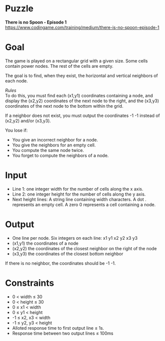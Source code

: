 # Puzzle
**There is no Spoon - Episode 1** https://www.codingame.com/training/medium/there-is-no-spoon-episode-1

# Goal
The game is played on a rectangular grid with a given size. Some cells contain power nodes. The rest of the cells are empty.

The goal is to find, when they exist, the horizontal and vertical neighbors of each node.  
  
*Rules*  
To do this, you must find each (x1,y1) coordinates containing a node, and display the (x2,y2) coordinates of the next node to the right, and the (x3,y3) coordinates of the next node to the bottom within the grid.

If a neighbor does not exist, you must output the coordinates -1 -1 instead of (x2,y2) and/or (x3,y3).

You lose if:
* You give an incorrect neighbor for a node.
* You give the neighbors for an empty cell.
* You compute the same node twice.
* You forget to compute the neighbors of a node.


# Input
* Line 1: one integer width for the number of cells along the x axis.
* Line 2: one integer height for the number of cells along the y axis.
* Next height lines: A string  line  containing  width  characters. A dot . represents an empty cell. A zero 0 represents a cell containing a node.

# Output 
* One line per node. Six integers on each line: x1  y1  x2  y2  x3  y3
 * (x1,y1) the coordinates of a node
 * (x2,y2) the coordinates of the closest neighbor on the right of the node
 * (x3,y3) the coordinates of the closest bottom neighbor

If there is no neighbor, the coordinates should be -1 -1.

# Constraints
* 0 < width ≤ 30
* 0 < height ≤ 30
* 0 ≤ x1 < width
* 0 ≤ y1 < height
* -1 ≤ x2, x3 < width
* -1 ≤ y2, y3 < height
* Alloted response time to first output line ≤ 1s.
* Response time between two output lines ≤ 100ms
